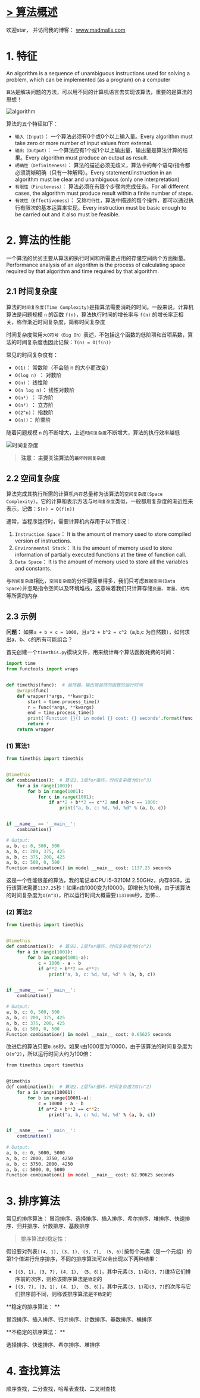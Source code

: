 # [> 算法概述](http://www.madmalls.com/blog/post/algorithm-introduction/)

欢迎star， 并访问我的博客： www.madmalls.com


# 1. 特征

An algorithm is a sequence of unambiguous instructions used for solving a problem, which can be implemented (as a program) on a computer

`算法`是解决问题的方法，可以用不同的计算机语言去实现该算法，重要的是算法的思想！

![algorithm](http://www.madmalls.com/admin/medias/uploaded/algorithm-4d57cb1e.png)

算法的五个特征如下：

- `输入（Input）`： 一个算法必须有0个或0个以上输入量。Every algorithm must take zero or more number of input values from external.
- `输出（Output）`： 一个算法应有1个或1个以上输出量，输出量是算法计算的结果。Every algorithm must produce an output as result.
- `明确性（Definiteness）`： 算法的描述必须无歧义，算法中的每个语句/指令都必须清晰明确（只有一种解释）。Every statement/instruction in an algorithm must be clear and unambiguous (only one interpretation)
- `有限性（Finiteness）`： 算法必须在有限个步骤内完成任务。For all different cases, the algorithm must produce result within a finite number of steps.
- `有效性（Effectiveness）`： 又称`可行性`，算法中描述的每个操作，都可以通过执行有限次的基本运算来实现。Every instruction must be basic enough to be carried out and it also must be feasible.


# 2. 算法的性能

一个算法的优劣主要从算法的执行时间和所需要占用的存储空间两个方面衡量。Performance analysis of an algorithm is the process of calculating space required by that algorithm and time required by that algorithm. 

## 2.1 时间复杂度

算法的`时间复杂度(Time Complexity)`是指算法需要消耗的时间。一般来说，计算机算法是问题规模 `n` 的函数 `f(n)`，算法执行时间的增长率与 `f(n)` 的增长率正相关，称作渐近时间复杂度，简称时间复杂度

时间复杂度常用`大O符号（Big Oh）`表述，不包括这个函数的低阶项和首项系数，算法的时间复杂度也因此记做：`T(n) = O(f(n))`

常见的时间复杂度有：

- `O(1)`： 常数阶（不会随 n 的大小而改变）
- `O(log n) `： 对数阶
- `O(n)`： 线性阶
- `O(n log n)`： 线性对数阶
- `O(n²) `： 平方阶
- `O(n³) `： 立方阶
- `O(2^n)`： 指数阶
- `O(n!)`： 阶乘阶

随着问题规模 `n` 的不断增大，上述`时间复杂度`不断增大，算法的执行效率越低

![时间复杂度](http://www.madmalls.com/admin/medias/uploaded/time-complexity-c27f39bd.png)

> **注意： 主要关注算法的`最坏时间复杂度`**

## 2.2 空间复杂度

算法完成其执行所需的计算机`内存`总量称为该算法的`空间复杂度(Space Complexity)`，它的计算和表示方法与`时间复杂度`类似，一般都用复杂度的渐近性来表示，记做：`S(n) = O(f(n))`

通常，当程序运行时，需要计算机内存用于以下情况：

1. `Instruction Space`： It is the amount of memory used to store compiled version of instructions.
2. `Environmental Stack`： It is the amount of memory used to store information of partially executed functions at the time of function call.
3. `Data Space`： It is the amount of memory used to store all the variables and constants.

与`时间复杂度`相比，`空间复杂度`的分析要简单得多，我们只考虑`数据空间(Data Space)`并忽略指令空间以及环境堆栈，这意味着我们只计算存储`变量`、`常量`、`结构`等所需的内存

## 2.3 示例

**问题：** 如果`a + b + c = 1000`，且`a^2 + b^2 = c^2`（a,b,c 为自然数），如何求出a、b、c的所有可能组合？

首先创建一个`timethis.py`模块文件，用来统计每个算法函数耗费的时间：

```python
import time
from functools import wraps


def timethis(func):  # 装饰器，输出被装饰的函数的运行时间
    @wraps(func)
    def wrapper(*args, **kwargs):
        start = time.process_time()
        r = func(*args, **kwargs)
        end = time.process_time()
        print('Function {}() in model {} cost: {} seconds'.format(func.__name__, func.__module__, end - start))
        return r
    return wrapper
```

### (1) 算法1

```python
from timethis import timethis


@timethis
def combination():  # 算法1，3层for循环，时间复杂度为O(n^3)
    for a in range(1001):
        for b in range(1001):
            for c in range(1001):
                if a**2 + b**2 == c**2 and a+b+c == 1000:
                    print("a, b, c: %d, %d, %d" % (a, b, c))


if __name__ == '__main__':
    combination()

# Output:
a, b, c: 0, 500, 500
a, b, c: 200, 375, 425
a, b, c: 375, 200, 425
a, b, c: 500, 0, 500
Function combination() in model __main__ cost: 1137.25 seconds
```

这是一个性能很差的算法，我的笔记本CPU i5-3210M 2.50GHz，内存8GB，运行该算法需要`1137.25`秒！如果`n`由1000变为10000，即增长为10倍，由于该算法的时间复杂度为`O(n^3)`，所以运行时间大概需要`1137000`秒，恐怖...

### (2) 算法2

```python
from timethis import timethis


@timethis
def combination():  # 算法2，2层for循环，时间复杂度为O(n^2)
    for a in range(1001):
        for b in range(1001-a):
            c = 1000 - a - b
            if a**2 + b**2 == c**2:
                print("a, b, c: %d, %d, %d" % (a, b, c))


if __name__ == '__main__':
    combination()

# Output:
a, b, c: 0, 500, 500
a, b, c: 200, 375, 425
a, b, c: 375, 200, 425
a, b, c: 500, 0, 500
Function combination() in model __main__ cost: 0.65625 seconds
```

改进后的算法只要`0.66`秒。如果`n`由1000变为10000，由于该算法的时间复杂度为`O(n^2)`，所以运行时间大约为100倍：

```bash
from timethis import timethis


@timethis
def combination():  # 算法2，2层for循环，时间复杂度为O(n^2)
    for a in range(10001):
        for b in range(10001-a):
            c = 10000 - a - b
            if a**2 + b**2 == c**2:
                print("a, b, c: %d, %d, %d" % (a, b, c))


if __name__ == '__main__':
    combination()
    
# Output:
a, b, c: 0, 5000, 5000
a, b, c: 2000, 3750, 4250
a, b, c: 3750, 2000, 4250
a, b, c: 5000, 0, 5000
Function combination() in model __main__ cost: 62.90625 seconds
```

# 3. 排序算法

常见的排序算法： 冒泡排序、选择排序、插入排序、希尔排序、堆排序、快速排序、归并排序、计数排序、基数排序

> 排序算法的稳定性：

假设要对列表`[(4, 1), (3, 1), (3, 7), （5, 6）]`按每个元素（是一个元组）的第1个值进行升序排序，不同的排序算法可以会出现以下两种结果：

- `[(3, 1), (3, 7), (4, 1), （5, 6）]`，其中元素`(3, 1)`和`(3, 7)`维持它们排序前的次序，则称该排序算法是`稳定`的
- `[(3, 7), (3, 1), (4, 1), （5, 6）]`，其中元素`(3, 1)`和`(3, 7)`的次序与它们排序前不同，则称该排序算法是`不稳定`的

**稳定的排序算法： **

冒泡排序、插入排序、归并排序、计数排序、基数排序、桶排序

**不稳定的排序算法： **

选择排序、快速排序、希尔排序、堆排序


# 4. 查找算法

顺序查找，二分查找，哈希表查找、二叉树查找